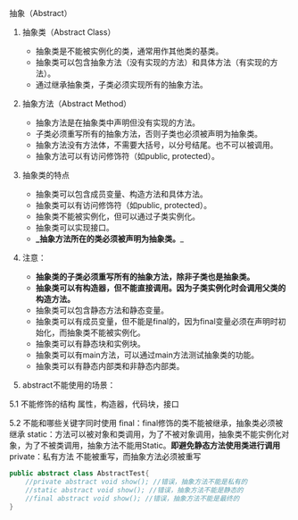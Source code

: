 抽象（Abstract）

1. 抽象类（Abstract Class）
   - 抽象类是不能被实例化的类，通常用作其他类的基类。
   - 抽象类可以包含抽象方法（没有实现的方法）和具体方法（有实现的方法）。
   - 通过继承抽象类，子类必须实现所有的抽象方法。

2. 抽象方法（Abstract Method）
   - 抽象方法是在抽象类中声明但没有实现的方法。
   - 子类必须重写所有的抽象方法，否则子类也必须被声明为抽象类。
   - 抽象方法没有方法体，不需要大括号，以分号结尾。也不可以被调用。
   - 抽象方法可以有访问修饰符（如public, protected）。

3. 抽象类的特点
   - 抽象类可以包含成员变量、构造方法和具体方法。
   - 抽象类可以有访问修饰符（如public, protected）。
   - 抽象类不能被实例化，但可以通过子类实例化。
   - 抽象类可以实现接口。
   - **_抽象方法所在的类必须被声明为抽象类。**_

4. 注意：
    - **抽象类的子类必须重写所有的抽象方法，除非子类也是抽象类。**
    - **抽象类可以有构造器，但不能直接调用。因为子类实例化时会调用父类的构造方法。**
    - 抽象类可以包含静态方法和静态变量。
    - 抽象类可以有成员变量，但不能是final的，因为final变量必须在声明时初始化，而抽象类不能被实例化。
    - 抽象类可以有静态块和实例块。
    - 抽象类可以有main方法，可以通过main方法测试抽象类的功能。
    - 抽象类可以有静态内部类和非静态内部类。

5. abstract不能使用的场景：

5.1  不能修饰的结构
属性，构造器，代码块，接口

5.2  不能和哪些关键字同时使用
final：final修饰的类不能被继承，抽象类必须被继承
static：方法可以被对象和类调用，为了不被对象调用，抽象类不能实例化对象，为了不被类调用，抽象方法不能用Static。**即避免静态方法使用类进行调用**
private：私有方法 不能被重写，而抽象方法必须被重写

```java
public abstract class AbstractTest{
    //private abstract void show(); //错误，抽象方法不能是私有的
    //static abstract void show(); //错误，抽象方法不能是静态的
    //final abstract void show(); //错误，抽象方法不能是最终的
}

```
